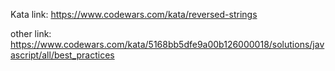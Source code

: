 Kata link: https://www.codewars.com/kata/reversed-strings

other link: https://www.codewars.com/kata/5168bb5dfe9a00b126000018/solutions/javascript/all/best_practices

